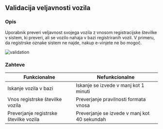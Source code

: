 ## Validacija veljavnosti vozila

### Opis
Uporabnik preveri veljavnost svojega vozila z vnosom registracijske številke v sistem, ki preveri, ali se vozilo nahaja v bazi registriranih vozil.
V primeru, da registrske oznake sistem ne najde, nakup e-vinjete ne bo mogoč. 

![validation](https://user-images.githubusercontent.com/33715929/158078002-82352499-e03b-41c2-be16-e686a9b0a7ef.png)


### Zahteve
Funkcionalne | Nefunkcionalne
------------ | -------------
Iskanje vozila v bazi | Iskanje se izvede v manj kot 1 minuti
Vnos registrske številke vozila | Preverjanje pravilnosti formata vnosa
Preverjanje registrske številke vozila | Preverjanje se izvede v manj kot 40 sekundah
